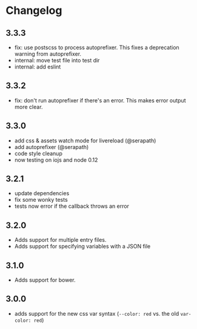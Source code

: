 # Changelog

## 3.3.3
* fix: use postscss to process autoprefixer. This fixes a deprecation warning from autoprefixer.
* internal: move test file into test dir
* internal: add eslint


## 3.3.2
* fix: don't run autoprefixer if there's an error. This makes error output more clear.

## 3.3.0
* add css & assets watch mode for livereload (@serapath)
* add autoprefixer (@serapath)
* code style cleanup
* now testing on iojs and node 0.12

## 3.2.1
* update dependencies
* fix some wonky tests
* tests now error if the callback throws an error

## 3.2.0
* Adds support for multiple entry files.
* Adds support for specifying variables with a JSON file

## 3.1.0
* Adds support for bower.

## 3.0.0
* adds support for the new css var syntax (`--color: red` vs. the old `var-color: red`)
